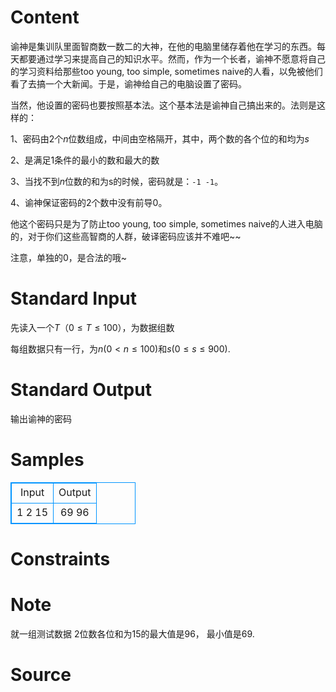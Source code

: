 
# Content

谕神是集训队里面智商数一数二的大神，在他的电脑里储存着他在学习的东西。每天都要通过学习来提高自己的知识水平。然而，作为一个长者，谕神不愿意将自己的学习资料给那些too young, too simple, sometimes naive的人看，以免被他们看了去搞一个大新闻。于是，谕神给自己的电脑设置了密码。

当然，他设置的密码也要按照基本法。这个基本法是谕神自己搞出来的。法则是这样的：

1、密码由$2$个$n$位数组成，中间由空格隔开，其中，两个数的各个位的和均为$s$

2、是满足1条件的最小的数和最大的数

3、当找不到$n$位数的和为s的时候，密码就是：`-1 -1`。

4、谕神保证密码的$2$个数中没有前导$0$。

他这个密码只是为了防止too young, too simple, sometimes naive的人进入电脑的，对于你们这些高智商的人群，破译密码应该并不难吧~~

注意，单独的$0$，是合法的哦~

# Standard Input

先读入一个$T$（$0 \leq T \leq 100$），为数据组数

每组数据只有一行，为$n$($0<n \leq 100$)和$s$($0\leq s \leq 900$).

# Standard Output

输出谕神的密码

# Samples

<style>
        table,table tr th, table tr td { border:1px solid #0094ff; }
        table { width: 200px; min-height: 25px; line-height: 25px; text-align: center; border-collapse: collapse;}   
    </style>
<table>
	<tr>
		<td>Input</td>
		<td>Output</td>
	</tr>
<tr><td>1
2 15</td><td>69 96</td></tr></table>


# Constraints



# Note

就一组测试数据
$2$位数各位和为$15$的最大值是$96$， 最小值是$69$.

# Source


